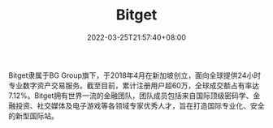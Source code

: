 ﻿---
weight: 
title: "Bitget"
description: "Bitget是全球领先的社区共治数字资产国际站，隶属于数字金融品牌bitget Group旗下，致力于为全球用户提供最安全、优质的数字资产交易、管理及金融服务。"
date: 2022-03-25T21:57:40+08:00
lastmod: 2022-03-25T16:45:40+08:00
draft: false
authors: ["Metabd"]
featuredImage: "bitget.webp"
link: ""
tags: ["交易所","Bitget"]
categories: ["navigation"]
navigation: ["交易所"]
lightgallery: true
toc: true
pinned: false
recommend: false
recommend1: false
---
Bitget隶属于BG Group旗下，于2018年4月在新加坡创立，面向全球提供24小时专业数字资产交易服务。截至目前，累计注册用户超60万，全球成交额占有率达7.12%。Bitget拥有世界一流的金融团队，团队成员包括来自国际顶级密码学、金融投资、社交媒体及电子游戏等各领域专家优秀人才，旨在打造国际专业化、安全的新型国际站。
